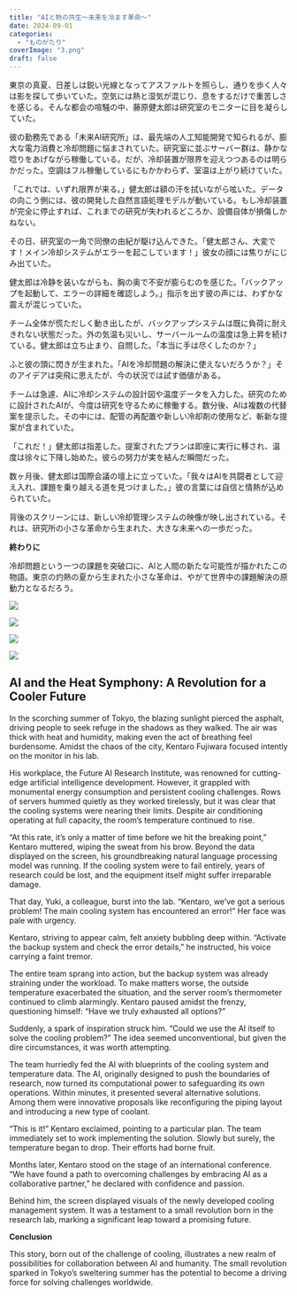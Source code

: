 ```yaml
---
title: "AIと熱の共生～未来を冷ます革命～"
date: 2024-09-01
categories: 
  - "ものがたり"
coverImage: "3.png"
draft: false
---
```


東京の真夏、日差しは鋭い光線となってアスファルトを照らし、通りを歩く人々は影を探して歩いていた。空気には熱と湿気が混じり、息をするだけで重苦しさを感じる。そんな都会の喧騒の中、藤原健太郎は研究室のモニターに目を凝らしていた。

彼の勤務先である「未来AI研究所」は、最先端の人工知能開発で知られるが、膨大な電力消費と冷却問題に悩まされていた。研究室に並ぶサーバー群は、静かな唸りをあげながら稼働している。だが、冷却装置が限界を迎えつつあるのは明らかだった。空調はフル稼働しているにもかかわらず、室温は上がり続けていた。

「これでは、いずれ限界が来る。」健太郎は額の汗を拭いながら呟いた。データの向こう側には、彼の開発した自然言語処理モデルが動いている。もし冷却装置が完全に停止すれば、これまでの研究が失われるどころか、設備自体が損傷しかねない。

その日、研究室の一角で同僚の由紀が駆け込んできた。「健太郎さん、大変です！メイン冷却システムがエラーを起こしています！」彼女の顔には焦りがにじみ出ていた。

健太郎は冷静を装いながらも、胸の奥で不安が膨らむのを感じた。「バックアップを起動して、エラーの詳細を確認しよう。」指示を出す彼の声には、わずかな震えが混じっていた。

チーム全体が慌ただしく動き出したが、バックアップシステムは既に負荷に耐えきれない状態だった。外の気温も災いし、サーバールームの温度は急上昇を続けている。健太郎は立ち止まり、自問した。「本当に手は尽くしたのか？」

ふと彼の頭に閃きが生まれた。「AIを冷却問題の解決に使えないだろうか？」そのアイデアは突飛に思えたが、今の状況では試す価値がある。

チームは急遽、AIに冷却システムの設計図や温度データを入力した。研究のために設計されたAIが、今度は研究を守るために稼働する。数分後、AIは複数の代替案を提示した。その中には、配管の再配置や新しい冷却剤の使用など、斬新な提案が含まれていた。

「これだ！」健太郎は指差した。提案されたプランは即座に実行に移され、温度は徐々に下降し始めた。彼らの努力が実を結んだ瞬間だった。

数ヶ月後、健太郎は国際会議の壇上に立っていた。「我々はAIを共闘者として迎え入れ、課題を乗り越える道を見つけました。」彼の言葉には自信と情熱が込められていた。

背後のスクリーンには、新しい冷却管理システムの映像が映し出されている。それは、研究所の小さな革命から生まれた、大きな未来への一歩だった。

**終わりに**

冷却問題という一つの課題を突破口に、AIと人間の新たな可能性が描かれたこの物語。東京の灼熱の夏から生まれた小さな革命は、やがて世界中の課題解決の原動力となるだろう。

![](images/1.png)

![](images/2.png)

![](images/3.png)

![](images/4.png)

## **AI and the Heat Symphony: A Revolution for a Cooler Future**

In the scorching summer of Tokyo, the blazing sunlight pierced the asphalt, driving people to seek refuge in the shadows as they walked. The air was thick with heat and humidity, making even the act of breathing feel burdensome. Amidst the chaos of the city, Kentaro Fujiwara focused intently on the monitor in his lab.

His workplace, the Future AI Research Institute, was renowned for cutting-edge artificial intelligence development. However, it grappled with monumental energy consumption and persistent cooling challenges. Rows of servers hummed quietly as they worked tirelessly, but it was clear that the cooling systems were nearing their limits. Despite air conditioning operating at full capacity, the room’s temperature continued to rise.

“At this rate, it’s only a matter of time before we hit the breaking point,” Kentaro muttered, wiping the sweat from his brow. Beyond the data displayed on the screen, his groundbreaking natural language processing model was running. If the cooling system were to fail entirely, years of research could be lost, and the equipment itself might suffer irreparable damage.

That day, Yuki, a colleague, burst into the lab. “Kentaro, we’ve got a serious problem! The main cooling system has encountered an error!” Her face was pale with urgency.

Kentaro, striving to appear calm, felt anxiety bubbling deep within. “Activate the backup system and check the error details,” he instructed, his voice carrying a faint tremor.

The entire team sprang into action, but the backup system was already straining under the workload. To make matters worse, the outside temperature exacerbated the situation, and the server room’s thermometer continued to climb alarmingly. Kentaro paused amidst the frenzy, questioning himself: “Have we truly exhausted all options?”

Suddenly, a spark of inspiration struck him. “Could we use the AI itself to solve the cooling problem?” The idea seemed unconventional, but given the dire circumstances, it was worth attempting.

The team hurriedly fed the AI with blueprints of the cooling system and temperature data. The AI, originally designed to push the boundaries of research, now turned its computational power to safeguarding its own operations. Within minutes, it presented several alternative solutions. Among them were innovative proposals like reconfiguring the piping layout and introducing a new type of coolant.

“This is it!” Kentaro exclaimed, pointing to a particular plan. The team immediately set to work implementing the solution. Slowly but surely, the temperature began to drop. Their efforts had borne fruit.

Months later, Kentaro stood on the stage of an international conference. “We have found a path to overcoming challenges by embracing AI as a collaborative partner,” he declared with confidence and passion.

Behind him, the screen displayed visuals of the newly developed cooling management system. It was a testament to a small revolution born in the research lab, marking a significant leap toward a promising future.

**Conclusion**

This story, born out of the challenge of cooling, illustrates a new realm of possibilities for collaboration between AI and humanity. The small revolution sparked in Tokyo’s sweltering summer has the potential to become a driving force for solving challenges worldwide.

